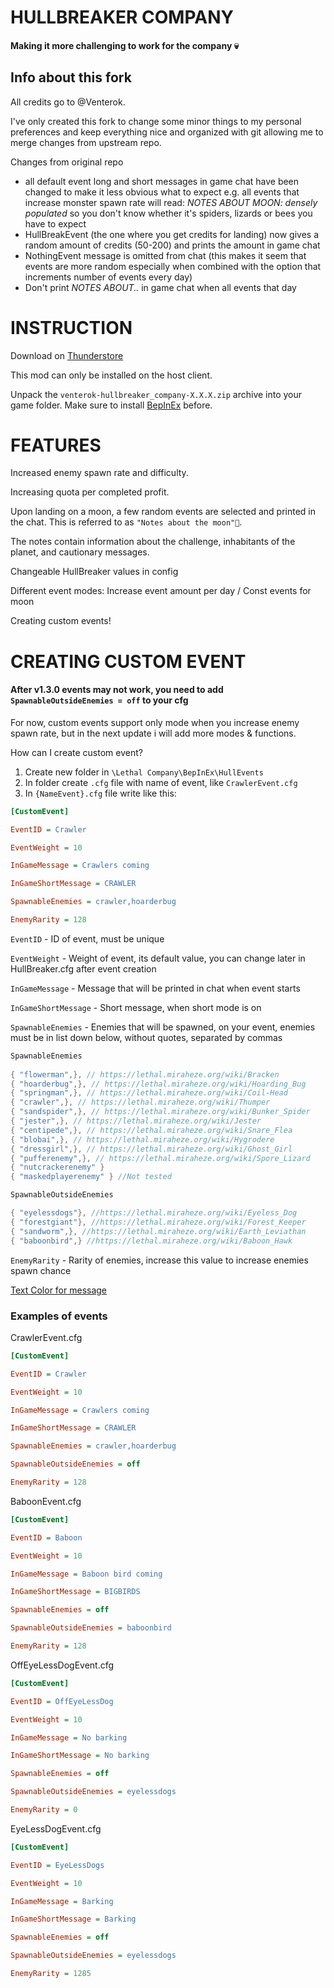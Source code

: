 # HULLBREAKER COMPANY

#### Making it more challenging to work for the company 💀

## Info about this fork

All credits go to @Venterok.

I've only created this fork to change some minor things to my personal preferences and keep everything nice and organized with git allowing me to merge changes from upstream repo.

Changes from original repo
* all default event long and short messages in game chat have been changed to make it less obvious what to expect e.g. all events that increase monster spawn rate will read: _NOTES ABOUT MOON: densely populated_ so you don't know whether it's spiders, lizards or bees you have to expect
* HullBreakEvent (the one where you get credits for landing) now gives a random amount of credits (50-200) and prints the amount in game chat
* NothingEvent message is omitted from chat (this makes it seem that events are more random especially when combined with the option that increments number of events every day)
* Don't print _NOTES ABOUT.._ in game chat when all events that day 


# INSTRUCTION 

Download on [Thunderstore](https://thunderstore.io/c/lethal-company/p/Venterok/HullBreaker_Company/)

This mod can only be installed on the host client.

Unpack the `venterok-hullbreaker_company-X.X.X.zip` archive into your game folder. Make sure to install [BepInEx](https://github.com/BepInEx/BepInEx) before. 

# FEATURES
Increased enemy spawn rate and difficulty.

Increasing quota per completed profit.

Upon landing on a moon, a few random events are selected and printed in the chat. This is referred to as `"Notes about the moon"📜`.

The notes contain information about the challenge, inhabitants of the planet, and cautionary messages.

Changeable HullBreaker values in config

Different event modes: Increase event amount per day / Const events for moon

Creating custom events!

# CREATING CUSTOM EVENT 

#### After v1.3.0 events may not work, you need to add `SpawnableOutsideEnemies = off` to your cfg

For now, custom events support only mode when you increase enemy spawn rate, but in the next update i will add more modes & functions. 

How can I create custom event?

1. Create new folder in `\Lethal Company\BepInEx\HullEvents` 
2. In folder create `.cfg` file with name of event, like `CrawlerEvent.cfg`
3. In `{NameEvent}.cfg` file write like this:
```cfg
[CustomEvent]

EventID = Crawler

EventWeight = 10

InGameMessage = Crawlers coming

InGameShortMessage = CRAWLER

SpawnableEnemies = crawler,hoarderbug

EnemyRarity = 128
```

`EventID` - ID of event, must be unique

`EventWeight` - Weight of event, its default value, you can change later in HullBreaker.cfg after event creation

`InGameMessage` - Message that will be printed in chat when event starts

`InGameShortMessage` - Short message, when short mode is on

`SpawnableEnemies` - Enemies that will be spawned, on your event, enemies must be in list down below, without quotes, separated by commas
```c#
SpawnableEnemies
    
{ "flowerman",}, // https://lethal.miraheze.org/wiki/Bracken
{ "hoarderbug",}, // https://lethal.miraheze.org/wiki/Hoarding_Bug
{ "springman",}, // https://lethal.miraheze.org/wiki/Coil-Head
{ "crawler",}, // https://lethal.miraheze.org/wiki/Thumper
{ "sandspider",}, // https://lethal.miraheze.org/wiki/Bunker_Spider
{ "jester",}, // https://lethal.miraheze.org/wiki/Jester
{ "centipede",}, // https://lethal.miraheze.org/wiki/Snare_Flea
{ "blobai",}, // https://lethal.miraheze.org/wiki/Hygrodere
{ "dressgirl",}, // https://lethal.miraheze.org/wiki/Ghost_Girl
{ "pufferenemy",}, // https://lethal.miraheze.org/wiki/Spore_Lizard
{ "nutcrackerenemy" }
{ "maskedplayerenemy" } //Not tested

SpawnableOutsideEnemies 

{ "eyelessdogs"}, //https://lethal.miraheze.org/wiki/Eyeless_Dog
{ "forestgiant"}, //https://lethal.miraheze.org/wiki/Forest_Keeper
{ "sandworm",}, //https://lethal.miraheze.org/wiki/Earth_Leviathan
{ "baboonbird",} //https://lethal.miraheze.org/wiki/Baboon_Hawk
```

`EnemyRarity` - Rarity of enemies, increase this value to increase enemies spawn chance

[Text Color for message](https://docs.unity3d.com/Packages/com.unity.textmeshpro@4.0/manual/RichTextColor.html)

### Examples of events 

CrawlerEvent.cfg
```cfg
[CustomEvent]

EventID = Crawler

EventWeight = 10

InGameMessage = Crawlers coming

InGameShortMessage = CRAWLER

SpawnableEnemies = crawler,hoarderbug

SpawnableOutsideEnemies = off

EnemyRarity = 128
```
BaboonEvent.cfg

```cfg
[CustomEvent]

EventID = Baboon

EventWeight = 10

InGameMessage = Baboon bird coming

InGameShortMessage = BIGBIRDS

SpawnableEnemies = off

SpawnableOutsideEnemies = baboonbird

EnemyRarity = 128
```

OffEyeLessDogEvent.cfg

```cfg
[CustomEvent]

EventID = OffEyeLessDog

EventWeight = 10

InGameMessage = No barking

InGameShortMessage = No barking

SpawnableEnemies = off

SpawnableOutsideEnemies = eyelessdogs

EnemyRarity = 0
```

EyeLessDogEvent.cfg

```cfg
[CustomEvent]

EventID = EyeLessDogs

EventWeight = 10

InGameMessage = Barking

InGameShortMessage = Barking

SpawnableEnemies = off

SpawnableOutsideEnemies = eyelessdogs

EnemyRarity = 1285
```
